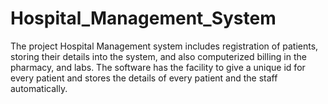 # Hospital_Management_System


The project Hospital Management system includes registration of patients, storing their details
into the system, and also computerized billing in the pharmacy, and labs. The software has the
facility to give a unique id for every patient and stores the details of every patient and the staff
automatically.
